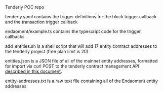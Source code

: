 Tenderly POC repo

tenderly.yaml contains the trigger definitions for the block trigger callback and the transaction trigger callback

endaoment/example.ts contains the typescript code for the trigger callbacks

add_entities.sh is a shell script that will add 17 entity contract addresses to the tenderly project (free plan limit is 20)

entities.json is a JSON file of all of the mainnet entity addresses, formatted for import via curl POST to the tenderly contract management API [described in this document](https://www.notion.so/Contract-management-API-08be3d38fb9347b8afbbbeaaa6d6238f).

entity-addresses.txt is a raw text file containing all of the Endaoment entity addresses.


